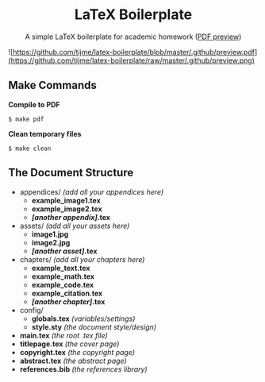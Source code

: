 <h1 align="center">LaTeX Boilerplate</h1>
<p align="center">A simple LaTeX boilerplate for academic homework (<a href="https://github.com/tijme/latex-boilerplate/blob/master/.github/preview.pdf">PDF preview</a>)</p>

![https://github.com/tijme/latex-boilerplate/blob/master/.github/preview.pdf](https://github.com/tijme/latex-boilerplate/raw/master/.github/preview.png)

## Make Commands

**Compile to PDF**

`$ make pdf`

**Clean temporary files**

`$ make clean`

## The Document Structure

* appendices/ *(add all your appendices here)*
    * **example_image1.tex**
    * **example_image2.tex**
    * ***[another appendix]*.tex**
* assets/ *(add all your assets here)*
    * **image1.jpg**
    * **image2.jpg**
    * ***[another asset]*.tex**
* chapters/ *(add all your chapters here)*
    * **example_text.tex**
    * **example_math.tex**
    * **example_code.tex**
    * **example_citation.tex**
    * ***[another chapter]*.tex**
* config/
    * **globals.tex** *(variables/settings)*
    * **style.sty** *(the document style/design)*
* **main.tex** *(the root .tex file)*
* **titlepage.tex** *(the cover page)*
* **copyright.tex** *(the copyright page)*
* **abstract.tex** *(the abstract page)*
* **references.bib** *(the references library)*